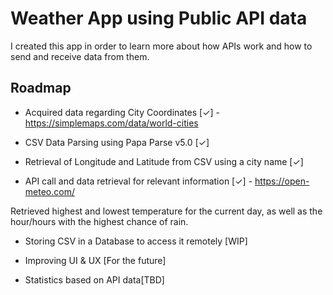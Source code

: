 # Weather App using Public API data

I created this app in order to learn more about how APIs work and how to send and receive data from them.


## Roadmap

- Acquired data regarding City Coordinates [✓] - https://simplemaps.com/data/world-cities

- CSV Data Parsing using Papa Parse v5.0 [✓]

- Retrieval of Longitude and Latitude from CSV using a city name [✓]

- API call and data retrieval for relevant information [✓] - https://open-meteo.com/
  
Retrieved highest and lowest temperature for the current day, as well as the hour/hours with the highest chance of rain.

- Storing CSV in a Database to access it remotely [WIP]

- Improving UI & UX [For the future]

- Statistics based on API data[TBD]
